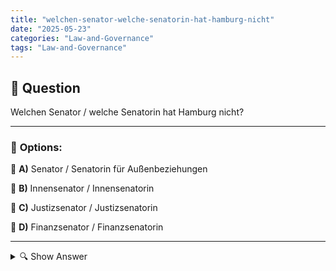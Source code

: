 ```yaml
---
title: "welchen-senator-welche-senatorin-hat-hamburg-nicht"
date: "2025-05-23"
categories: "Law-and-Governance"
tags: "Law-and-Governance"
---
```


## 📌 **Question**

Welchen Senator / welche Senatorin hat Hamburg nicht?



---

### 📝 **Options:**

🔘 **A)** Senator / Senatorin für Außenbeziehungen

🔘 **B)** Innensenator / Innensenatorin

🔘 **C)** Justizsenator / Justizsenatorin

🔘 **D)** Finanzsenator / Finanzsenatorin

---

<details>
  <summary>🔍 Show Answer</summary>

  <p>
💡  <b>Correct Answer:</b>  a
  </p>
  <p>
    📖<b>Explanation:</b>
    Hamburg, als eine der größten Städte Deutschlands, hat ein breites Spektrum von Senatsmitgliedern, die verschiedene Verwaltungsbereiche abdecken. Der Senat ist die Exekutive der Stadt und leitet die Verwaltung. Wesentlich sind Bereiche wie Inneres, Justiz und Finanzen, die durch jeweilige Senatoren vertreten werden. Auffällig ist jedoch, dass Hamburg keine eigenen internationalen Beziehungen pflegt, da diese Aufgabe auf bundesstaatlicher Ebene angesiedelt ist. Daher hat Hamburg keinen Senator oder keine Senatorin für Außenbeziehungen.
  </p>
</details>
